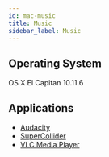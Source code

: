 ```yaml
---
id: mac-music
title: Music
sidebar_label: Music
---
```


## Operating System
OS X El Capitan 10.11.6

## Applications
* [Audacity](software-mac-audacity.md)
* [SuperCollider](software-mac-supercollider.md)
* [VLC Media Player](software-mac-vlc.md)
